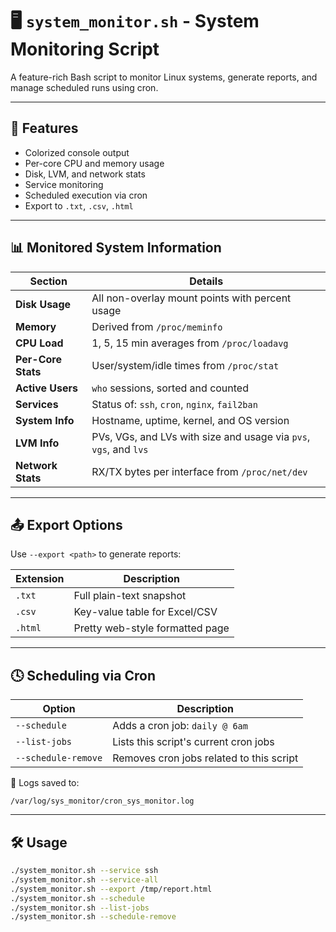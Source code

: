 # 🖥️ `system_monitor.sh` - System Monitoring Script

A feature-rich Bash script to monitor Linux systems, generate reports, and manage scheduled runs using cron.

---

## 📌 Features

- Colorized console output
- Per-core CPU and memory usage
- Disk, LVM, and network stats
- Service monitoring
- Scheduled execution via cron
- Export to `.txt`, `.csv`, `.html`

---

## 📊 Monitored System Information

| Section             | Details                                                                 |
|---------------------|-------------------------------------------------------------------------|
| **Disk Usage**       | All non-overlay mount points with percent usage                        |
| **Memory**           | Derived from `/proc/meminfo`                                           |
| **CPU Load**         | 1, 5, 15 min averages from `/proc/loadavg`                             |
| **Per-Core Stats**   | User/system/idle times from `/proc/stat`                               |
| **Active Users**     | `who` sessions, sorted and counted                                     |
| **Services**         | Status of: `ssh`, `cron`, `nginx`, `fail2ban`                          |
| **System Info**      | Hostname, uptime, kernel, and OS version                               |
| **LVM Info**         | PVs, VGs, and LVs with size and usage via `pvs`, `vgs`, and `lvs`      |
| **Network Stats**    | RX/TX bytes per interface from `/proc/net/dev`                         |

---

## 📤 Export Options

Use `--export <path>` to generate reports:

| Extension | Description                    |
|-----------|--------------------------------|
| `.txt`    | Full plain-text snapshot       |
| `.csv`    | Key-value table for Excel/CSV  |
| `.html`   | Pretty web-style formatted page|

---

## 🕓 Scheduling via Cron

| Option               | Description                                     |
|----------------------|-------------------------------------------------|
| `--schedule`          | Adds a cron job: `daily @ 6am`                 |
| `--list-jobs`         | Lists this script's current cron jobs          |
| `--schedule-remove`   | Removes cron jobs related to this script       |

📝 Logs saved to:
```
/var/log/sys_monitor/cron_sys_monitor.log
```

---

## 🛠️ Usage

```bash
./system_monitor.sh --service ssh
./system_monitor.sh --service-all
./system_monitor.sh --export /tmp/report.html
./system_monitor.sh --schedule
./system_monitor.sh --list-jobs
./system_monitor.sh --schedule-remove
```
